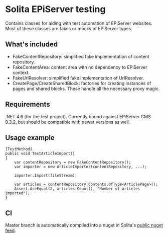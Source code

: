 # Solita EPiServer testing

Contains classes for aiding with test automation of EPiServer websites. Most of these classes are fakes or mocks of EPiServer
types.

## What's included

* FakeContentRepository: simplified fake implementation of content repository.
* FakeContentArea: content area with no dependency to EPiServer context.
* FakeUrlResolver: simplified fake implementation of UrlResolver.
* CreatePage/CreateSharedBlock: factories for creating instances of pages and shared blocks. 
These handle all the necessary proxy magic.

## Requirements

.NET 4.6 (for the test project). Currently bound against EPiServer CMS 9.3.2, but should be compatible with newer versions as well.

## Usage example

```
[TestMethod]
public void TestArticleImport()
{            
    var contentRepository = new FakeContentRepository();
    var importer = new ArticleImporter(contentRepository, ...);

    importer.Import(fileStream);

    var articles = contentRepository.Contents.OfType<ArticlePage>();
    Assert.AreEqual(2, articles.Count(), "Number of articles imported");
}    
```

## CI

Master branch is automatically compiled into a nuget in Solita's [public nuget feed](https://www.myget.org/gallery/solita-episerver/).
